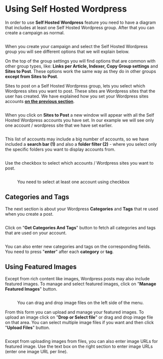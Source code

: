 # Using Self Hosted Wordpress

In order to use **Self Hosted Wordpress** feature you need to have a diagram that includes at least one Self Hosted Wordpress group. After that you can create a campaign as normal.

<figure><img src="../../.gitbook/assets/shw-diagram.jpg" alt=""><figcaption></figcaption></figure>

When you create your campaign and select the Self Hosted Wordpress group you will see different options that we will explain below.

On the top of the group settings you will find options that are common with other group types, like: **Links per Article, Indexer, Copy Group settings** and **Sites to Post**. These options work the same way as they do in other groups **except from Sites to Post**.

Sites to post on a Self Hosted Wordpress group, lets you select which Wordpress sites you want to post. These sites are Wordpress sites that the user has created. We have explained how you set your Wordpress sites accounts [**on the previous section**](setup-account-s.md).

<figure><img src="../../.gitbook/assets/shw - group 1.jpg" alt=""><figcaption></figcaption></figure>

When you click on **Sites to Post** a new window will appear with all the Self Hosted Wordpress accounts you have set. In our example we will see only one account / wordpress site that we have set earlier.

<figure><img src="../../.gitbook/assets/shw - sites to post 1.jpg" alt=""><figcaption></figcaption></figure>

This list of accounts may include a big number of accounts, so we have included a **search bar (1)**  and also a **folder filter (2)** - where you select only the specific folders you want to display accounts from.

<figure><img src="../../.gitbook/assets/shw - sites to post 2.jpg" alt=""><figcaption></figcaption></figure>

Use the checkbox to select which accounts / Wordpress sites you want to post.

<figure><img src="../../.gitbook/assets/shw - sites tyo post 3.jpg" alt=""><figcaption><p>You need to select at least one account using checkbox</p></figcaption></figure>

##

## Categories and Tags

The next section is about your Wordpress **Categories** and **Tags** that re used when you create a post.

<figure><img src="../../.gitbook/assets/shw - 2.jpg" alt=""><figcaption></figcaption></figure>

Click on "**Get Categories And Tags**" button to fetch all categories and tags that are used on your account.

<figure><img src="../../.gitbook/assets/shw - get categories and tags.jpg" alt=""><figcaption></figcaption></figure>

You can also enter new categories and tags on the corresponding fields. You need to press "**enter**" after each **category** or **tag**.



## Using Featured Images

Except from rich content like images, Wordpress posts may also include featured images. To manage and select featured images, click on "**Manage Featured Images**" button.

<figure><img src="../../.gitbook/assets/featured image 1.jpg" alt=""><figcaption><p>You can drag and drop image files on the left side of the menu.</p></figcaption></figure>

From this form you can upload and manage your featured images. To upload an image click on "**Drop or Select file**" or drag and drop image file on that area. You can select multiple image files if you want and then click "**Upload Files**" button.

<figure><img src="../../.gitbook/assets/featured image - 3.jpg" alt=""><figcaption></figcaption></figure>

Except from uploading images from files, you can also enter image URLs for featured image. Use the text box on the right section to enter image URLs (enter one image URL per line).

<figure><img src="../../.gitbook/assets/featured image 2.jpg" alt=""><figcaption></figcaption></figure>
